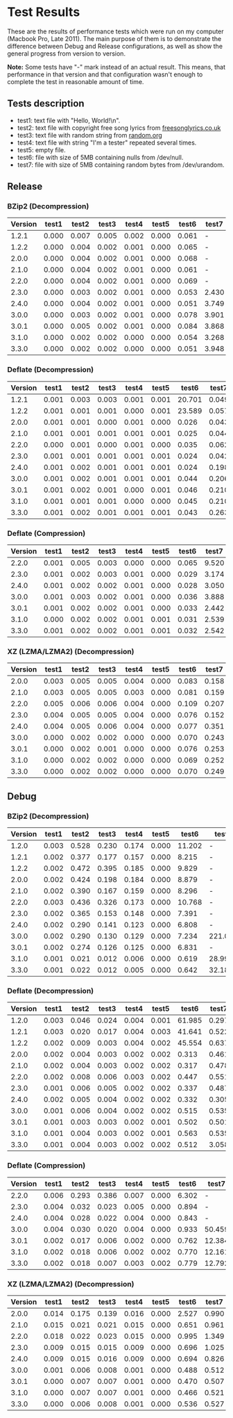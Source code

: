 # Test Results

These are the results of performance tests which were run on my computer (Macbook Pro, Late 2011).
The main purpose of them is to demonstrate the difference between Debug and Release configurations,
as well as show the general progress from version to version.

__Note:__ Some tests have "-" mark instead of an actual result.
This means, that performance in that version and that configuration wasn't enough
to complete the test in reasonable amount of time.

## Tests description

- test1: text file with "Hello, World!\n".
- test2: text file with copyright free song lyrics from
    [freesonglyrics.co.uk](http://www.freesonglyrics.co.uk/lyrics13.html)
- test3: text file with random string from [random.org](https://www.random.org/strings/)
- test4: text file with string "I'm a tester" repeated several times.
- test5: empty file.
- test6: file with size of 5MB containing nulls from /dev/null.
- test7: file with size of 5MB containing random bytes from /dev/urandom.

## Release

### BZip2 (Decompression)

|Version|test1|test2|test3|test4|test5|test6|test7|
|---|---|---|---|---|---|---|---|
|1.2.1|0.000|0.007|0.005|0.002|0.000|0.061|-|
|1.2.2|0.000|0.004|0.002|0.001|0.000|0.065|-|
|2.0.0|0.000|0.004|0.002|0.001|0.000|0.068|-|
|2.1.0|0.000|0.004|0.002|0.001|0.000|0.061|-|
|2.2.0|0.000|0.004|0.002|0.001|0.000|0.069|-|
|2.3.0|0.000|0.003|0.002|0.001|0.000|0.053|2.430|
|2.4.0|0.000|0.004|0.002|0.001|0.000|0.051|3.749|
|3.0.0|0.000|0.003|0.002|0.001|0.000|0.078|3.901|
|3.0.1|0.000|0.005|0.002|0.001|0.000|0.084|3.868|
|3.1.0|0.000|0.002|0.002|0.000|0.000|0.054|3.268|
|3.3.0|0.000|0.002|0.002|0.000|0.000|0.051|3.948|

### Deflate (Decompression)

|Version|test1|test2|test3|test4|test5|test6|test7|
|---|---|---|---|---|---|---|---|
|1.2.1|0.001|0.003|0.003|0.001|0.001|20.701|0.049|
|1.2.2|0.001|0.001|0.001|0.000|0.001|23.589|0.057|
|2.0.0|0.001|0.001|0.000|0.001|0.000|0.026|0.043|
|2.1.0|0.001|0.001|0.001|0.001|0.001|0.025|0.044|
|2.2.0|0.000|0.001|0.000|0.001|0.000|0.035|0.062|
|2.3.0|0.001|0.001|0.001|0.001|0.001|0.024|0.042|
|2.4.0|0.001|0.002|0.001|0.001|0.001|0.024|0.198|
|3.0.0|0.001|0.002|0.001|0.001|0.001|0.044|0.206|
|3.0.1|0.001|0.002|0.001|0.000|0.001|0.046|0.210|
|3.1.0|0.001|0.001|0.001|0.000|0.000|0.045|0.210|
|3.3.0|0.001|0.002|0.001|0.001|0.001|0.043|0.263|

### Deflate (Compression)

|Version|test1|test2|test3|test4|test5|test6|test7|
|---|---|---|---|---|---|---|---|
|2.2.0|0.001|0.005|0.003|0.000|0.000|0.065|9.520|
|2.3.0|0.001|0.002|0.003|0.001|0.000|0.029|3.174|
|2.4.0|0.001|0.002|0.002|0.001|0.000|0.028|3.050|
|3.0.0|0.001|0.003|0.002|0.001|0.000|0.036|3.888|
|3.0.1|0.001|0.002|0.002|0.001|0.000|0.033|2.442|
|3.1.0|0.000|0.002|0.002|0.001|0.001|0.031|2.539|
|3.3.0|0.001|0.002|0.002|0.001|0.001|0.032|2.542|

### XZ (LZMA/LZMA2) (Decompression)

|Version|test1|test2|test3|test4|test5|test6|test7|
|---|---|---|---|---|---|---|---|
|2.0.0|0.003|0.005|0.005|0.004|0.000|0.083|0.158|
|2.1.0|0.003|0.005|0.005|0.003|0.000|0.081|0.159|
|2.2.0|0.005|0.006|0.006|0.004|0.000|0.109|0.207|
|2.3.0|0.004|0.005|0.005|0.004|0.000|0.076|0.152|
|2.4.0|0.004|0.005|0.006|0.004|0.000|0.077|0.351|
|3.0.0|0.000|0.002|0.002|0.000|0.000|0.070|0.243|
|3.0.1|0.000|0.002|0.001|0.000|0.000|0.076|0.253|
|3.1.0|0.000|0.002|0.002|0.000|0.000|0.069|0.252|
|3.3.0|0.000|0.002|0.002|0.000|0.000|0.070|0.249|

## Debug

### BZip2 (Decompression)

|Version|test1|test2|test3|test4|test5|test6|test7|
|---|---|---|---|---|---|---|---|
|1.2.0|0.003|0.528|0.230|0.174|0.000|11.202|-|
|1.2.1|0.002|0.377|0.177|0.157|0.000|8.215|-|
|1.2.2|0.002|0.472|0.395|0.185|0.000|9.829|-|
|2.0.0|0.002|0.424|0.198|0.184|0.000|8.879|-|
|2.1.0|0.002|0.390|0.167|0.159|0.000|8.296|-|
|2.2.0|0.003|0.436|0.326|0.173|0.000|10.768|-|
|2.3.0|0.002|0.365|0.153|0.148|0.000|7.391|-|
|2.4.0|0.002|0.290|0.141|0.123|0.000|6.808|-|
|3.0.0|0.002|0.290|0.130|0.129|0.000|7.234|221.061|
|3.0.1|0.002|0.274|0.126|0.125|0.000|6.831|-|
|3.1.0|0.001|0.021|0.012|0.006|0.000|0.619|28.992|
|3.3.0|0.001|0.022|0.012|0.005|0.000|0.642|32.183|

### Deflate (Decompression)

|Version|test1|test2|test3|test4|test5|test6|test7|
|---|---|---|---|---|---|---|---|
|1.2.0|0.003|0.046|0.024|0.004|0.001|61.985|0.297|
|1.2.1|0.003|0.020|0.017|0.004|0.003|41.641|0.522|
|1.2.2|0.002|0.009|0.003|0.004|0.002|45.554|0.637|
|2.0.0|0.002|0.004|0.003|0.002|0.002|0.313|0.461|
|2.1.0|0.002|0.004|0.003|0.002|0.002|0.317|0.478|
|2.2.0|0.002|0.008|0.006|0.003|0.002|0.447|0.551|
|2.3.0|0.001|0.006|0.005|0.002|0.002|0.337|0.487|
|2.4.0|0.002|0.005|0.004|0.002|0.002|0.332|0.305|
|3.0.0|0.001|0.006|0.004|0.002|0.002|0.515|0.535|
|3.0.1|0.001|0.003|0.003|0.002|0.001|0.502|0.501|
|3.1.0|0.001|0.004|0.003|0.002|0.001|0.563|0.535|
|3.3.0|0.001|0.004|0.003|0.002|0.002|0.512|3.058|

### Deflate (Compression)

|Version|test1|test2|test3|test4|test5|test6|test7|
|---|---|---|---|---|---|---|---|
|2.2.0|0.006|0.293|0.386|0.007|0.000|6.302|-|
|2.3.0|0.004|0.032|0.023|0.005|0.000|0.894|-|
|2.4.0|0.004|0.028|0.022|0.004|0.000|0.843|-|
|3.0.0|0.004|0.030|0.020|0.004|0.000|0.933|50.459|
|3.0.1|0.002|0.017|0.006|0.002|0.000|0.762|12.384|
|3.1.0|0.002|0.018|0.006|0.002|0.002|0.770|12.161|
|3.3.0|0.002|0.018|0.007|0.003|0.002|0.779|12.792|

### XZ (LZMA/LZMA2) (Decompression)

|Version|test1|test2|test3|test4|test5|test6|test7|
|---|---|---|---|---|---|---|---|
|2.0.0|0.014|0.175|0.139|0.016|0.000|2.527|0.990|
|2.1.0|0.015|0.021|0.021|0.015|0.000|0.651|0.961|
|2.2.0|0.018|0.022|0.023|0.015|0.000|0.995|1.349|
|2.3.0|0.009|0.015|0.015|0.009|0.000|0.696|1.025|
|2.4.0|0.009|0.015|0.016|0.009|0.000|0.694|0.826|
|3.0.0|0.001|0.006|0.008|0.001|0.000|0.488|0.512|
|3.0.1|0.000|0.007|0.007|0.001|0.000|0.470|0.507|
|3.1.0|0.000|0.007|0.007|0.001|0.000|0.466|0.521|
|3.3.0|0.000|0.006|0.008|0.001|0.000|0.536|0.527|

